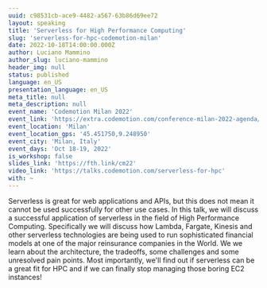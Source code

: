 ```yaml
---
uuid: c98531cb-ace9-4482-a567-63b86d69ee72
layout: speaking
title: 'Serverless for High Performance Computing'
slug: 'serverless-for-hpc-codemotion-milan'
date: 2022-10-18T14:00:00.000Z
author: Luciano Mammino
author_slug: luciano-mammino
header_img: null
status: published
language: en_US
presentation_language: en_US
meta_title: null
meta_description: null
event_name: 'Codemotion Milan 2022'
event_link: 'https://extra.codemotion.com/conference-milan-2022-agenda/'
event_location: 'Milan'
event_location_gps: '45.451750,9.248950'
event_city: 'Milan, Italy'
event_days: 'Oct 18-19, 2022'
is_workshop: false
slides_link: 'https://fth.link/cm22'
video_link: 'https://talks.codemotion.com/serverless-for-hpc'
with: ~
---
```


Serverless is great for web applications and APIs, but this does not mean it cannot be used successfully for other use cases. In this talk, we will discuss a successful application of serverless in the field of High Performance Computing. Specifically we will discuss how Lambda, Fargate, Kinesis and other serverless technologies are being used to run sophisticated financial models at one of the major reinsurance companies in the World. We we learn about the architecture, the tradeoffs, some challenges and some unresolved pain points. Most importantly, we'll find out if serverless can be a great fit for HPC and if we can finally stop managing those boring EC2 instances!
